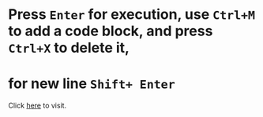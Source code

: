 # Press `Enter` for execution, use `Ctrl+M` to add a code block, and press `Ctrl+X` to delete it,
# for new line `Shift+ Enter`

Click [here](https://example.com/smile) to visit.
